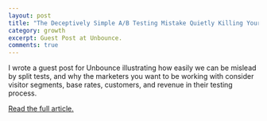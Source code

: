 ```yaml
---
layout: post
title: "The Deceptively Simple A/B Testing Mistake Quietly Killing Your Conversion Rates"
category: growth
excerpt: Guest Post at Unbounce.
comments: true
---
```


I wrote a guest post for Unbounce illustrating how easily we can be mislead by split tests, and why the marketers you want to be working with consider visitor segments, base rates, customers, and revenue in their testing process.

[Read the full article.](http://unbounce.com/a-b-testing/simple-ab-testing-mistake-thats-killing-conversion-rates/)

<a href="https://plus.google.com/+VincentBarr0?rel=author"></a>